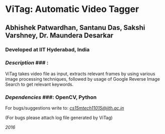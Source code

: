 										    
# ViTag: Automatic Video Tagger #
 
## Abhishek Patwardhan, Santanu Das, Sakshi Varshney, Dr. Maundera Desarkar ##

### Developed at IIT Hyderabad, India ###
										    
### *Description* ### : 
ViTag takes video file as input, extracts relevant frames by using various image 
processing techniques, followed by usage of Google Reverse Image Search to get relevant
keywords.

### *Dependencies* ###: OpenCV, Python


For bugs/suggestions write to: *cs15mtech11015@iith.ac.in* 

(For bugs please attach log file generated by ViTag)


*2016*


